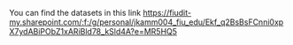 You can find the datasets in this link
https://fiudit-my.sharepoint.com/:f:/g/personal/jkamm004_fiu_edu/Ekf_q2BsBsFCnni0xpX7ydABiPObZ1xARiBld78_kSld4A?e=MR5HQ5
